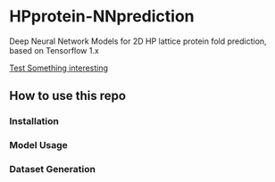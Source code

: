 # HPprotein-NNprediction
Deep Neural Network Models for 2D HP lattice protein fold prediction, based on Tensorflow 1.x 

[Test Something interesting](#how-to-use-this-repo)

## How to use this repo
### Installation

### Model Usage

### Dataset Generation

